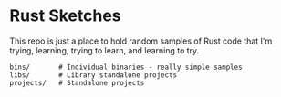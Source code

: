 # Rust Sketches

This repo is just a place to hold random samples of Rust code that I'm trying, learning, trying to learn, and learning to try.

```shell
bins/       # Individual binaries - really simple samples
libs/       # Library standalone projects
projects/   # Standalone projects
```

